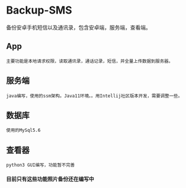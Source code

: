 # Backup-SMS
备份安卓手机短信以及通讯录，包含安卓端，服务端，查看端。

## App

    主要功能是本地请求权限，读取通讯录，通话记录，短信，并全量上传数据到服务器。
    
## 服务端

    java编写，使用的ssm架构。Java11环境。。用Intellij社区版本开发，需要调整一些。
    
## 数据库

    使用的MySql5.6
    
## 查看器

    python3 GUI编写，功能暂不完善
    
#### 目前只有这些功能照片备份还在编写中
